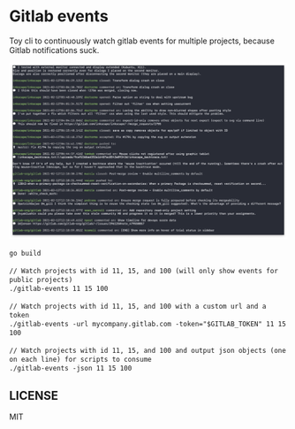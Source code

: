 # Gitlab events

Toy cli to continuously watch gitlab events for multiple projects, because Gitlab notifications suck.

![Demo](demo.png "Demo")

```
go build

// Watch projects with id 11, 15, and 100 (will only show events for public projects)
./gitlab-events 11 15 100

// Watch projects with id 11, 15, and 100 with a custom url and a token
./gitlab-events -url mycompany.gitlab.com -token="$GITLAB_TOKEN" 11 15 100

// Watch projects with id 11, 15, and 100 and output json objects (one on each line) for scripts to consume
./gitlab-events -json 11 15 100
```


## LICENSE
MIT
